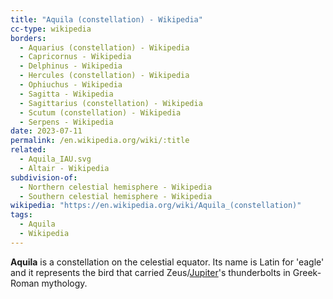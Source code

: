 ```yaml
---
title: "Aquila (constellation) - Wikipedia"
cc-type: wikipedia
borders:
  - Aquarius (constellation) - Wikipedia
  - Capricornus - Wikipedia
  - Delphinus - Wikipedia
  - Hercules (constellation) - Wikipedia
  - Ophiuchus - Wikipedia
  - Sagitta - Wikipedia
  - Sagittarius (constellation) - Wikipedia
  - Scutum (constellation) - Wikipedia
  - Serpens - Wikipedia
date: 2023-07-11
permalink: /en.wikipedia.org/wiki/:title
related:
  - Aquila_IAU.svg
  - Altair - Wikipedia
subdivision-of:
  - Northern celestial hemisphere - Wikipedia
  - Southern celestial hemisphere - Wikipedia
wikipedia: "https://en.wikipedia.org/wiki/Aquila_(constellation)"
tags:
  - Aquila
  - Wikipedia
---
```

**Aquila** is a constellation on the celestial equator. Its name is Latin for 'eagle' and it represents the bird that carried Zeus/[Jupiter](/en.wikipedia.org/wiki/Jupiter_(mythology))'s thunderbolts in Greek-Roman mythology.